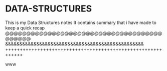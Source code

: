 # DATA-STRUCTURES
This is my Data Structures notes
It contains summary that i have made to keep a quick recap
@@@@@@@@@@@@@@@@@@@@@@@@@@@@@@@@@@@@@@@@@@@
&&&&&&&&&&&&&&&&&&&&&&&&&&&&&&&&&&&&&&&&&&&&&&&&&
++++++++++++++++++++++++++++++++++++++++++++++++++++++++++++


www
